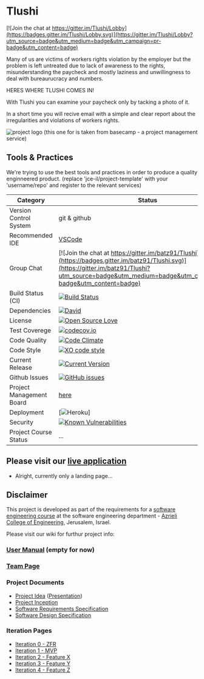 # Tlushi

[![Join the chat at https://gitter.im/Tlushi/Lobby](https://badges.gitter.im/Tlushi/Lobby.svg)](https://gitter.im/Tlushi/Lobby?utm_source=badge&utm_medium=badge&utm_campaign=pr-badge&utm_content=badge)

Many of us are victims of workers rights violation by the employer but the problem is left untreated due to lack of awareness to the rights, misunderstanding the paycheck and mostly laziness and unwillingness to deal with bureaurucracy and numbers.  

HERES WHERE TLUSHI COMES IN!

With Tlushi you can examine your paycheck only by tacking a photo of it.

In a short time you will recive email with a simple and clear report about the irregularities and violations of workers rights.

![project logo (this one for is taken from basecamp - a project management service)](https://static.wixstatic.com/media/9bf7c4_9a35ce0918ca4a11828ada3ac827fd80.png/v1/fill/w_446,h_120,al_c,usm_0.66_1.00_0.01/9bf7c4_9a35ce0918ca4a11828ada3ac827fd80.png)


## Tools & Practices
We're trying to use the best tools and practices in order to produce a quality enginneered product.
(replace 'jce-il/project-template' with your 'username/repo' and register to the relevant services)

|Category|Status|
|---|---|
| Version Control System| git & github |
| Recommended IDE | [VSCode](https://code.visualstudio.com) |
| Group Chat | [![Join the chat at https://gitter.im/batz91/Tlushi](https://badges.gitter.im/batz91/Tlushi.svg)](https://gitter.im/batz91/Tlushi?utm_source=badge&utm_medium=badge&utm_campaign=pr-badge&utm_content=badge) |
| Build Status (CI) |  [![Build Status](https://travis-ci.org/batz91/Tlushi.svg?branch=master)](https://travis-ci.org/batz91/Tlushi) |
| Dependencies | [![David](https://img.shields.io/david/dev/idleberg/vscode-badges.svg?style=flat-square)](https://david-dm.org/batz91/Tlushi?type=dev) |
| License | [![Open Source Love](https://badges.frapsoft.com/os/mit/mit.svg?v=102)](https://github.com/ellerbrock/open-source-badge/) |
| Test Coverege | [![codecov.io](https://codecov.io/github/batz91/Tlushi/coverage.svg?branch=master)](https://codecov.io/github/batz91/Tlushi?branch=master) |
| Code Quality | [![Code Climate](https://codeclimate.com/github/batz91/Tlushi.svg)](https://codeclimate.com/github/jce-il/batz91/Tlushi) |
| Code Style | [![XO code style](https://img.shields.io/badge/code_style-XO-5ed9c7.svg)](https://github.com/batz91/Tlushi) |
| Current Release | [![Current Version](https://img.shields.io/github/release/batz91/Tlushi.svg?style=flat)](https://github.com/batz91/Tlushi/releases) |
| Github Issues | [![GitHub issues](https://img.shields.io/github/issues/batz91/Tlushi.svg?style=flat)](https://github.com/batz91/Tlushi/issues) |
| Project Management Board| [here](https://github.com/batz91/Tlushi/projects/1) |
| Deployment | [![Heroku](http://heroku-badge.herokuapp.com/?app=my-app&style=flat&svg=1&root=index.html)] |
| Security | [![Known Vulnerabilities](https://snyk.io/test/github/batz91/Tlushi/badge.svg)](https://snyk.io/test/github/batz91/Tlushi) |
| Project Course Status | ... |

## Please visit our [live application](https://www.tlooshy.com/)
- Alright, currently only a landing page...


## Disclaimer
This project is developed as part of the requirements for a [software engineering course](https://github.com/jce-il/se-class/wiki) at the software engineering department - [Azrieli College of Engineering](http://www.jce.ac.il/), Jerusalem, Israel.

Please visit our wiki for furthur project info: 

### [User Manual](../../wiki/user-manual) (empty for now)

### [Team Page](../../wiki/team)

### Project Documents
- [Project Idea](docs/idea.pdf) ([Presentation](docs/idea-slides.pdf))
- [Project Inception](../../wiki/inception)
- [Software Requirements Specification](../../wiki/srs)
- [Software Design Specification](../../wiki/sds)

### Iteration Pages
- [Iteration 0 - ZFR](../../wiki/iter0-zfr)
- [Iteration 1 - MVP]()
- [Iteration 2 - Feature X]()
- [Iteration 3 - Feature Y]()
- [Iteration 4 - Feature Z]()



